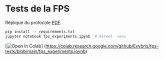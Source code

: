 # Tests de la FPS

Réplique du protocole [PDF](Tests_de_la_FPS.pdf).

```bash
pip install -r requirements.txt
jupyter notebook fps_experiments.ipynb  # kernel .venv
```

[![Open In Colab](https://colab.research.google.com/assets/colab-badge.svg)]
(https://colab.research.google.com/github/Exybris/fps-tests/blob/main/fps_experiments.ipynb)
